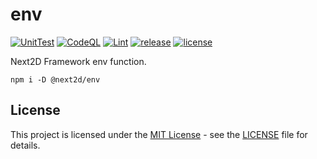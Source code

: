 env
=============

[![UnitTest](https://github.com/Next2D/env/actions/workflows/integration.yml/badge.svg?branch=main)](https://github.com/Next2D/env/actions/workflows/integration.yml)
[![CodeQL](https://github.com/Next2D/env/actions/workflows/codeql-analysis.yml/badge.svg?branch=main)](https://github.com/Next2D/env/actions/workflows/codeql-analysis.yml)
[![Lint](https://github.com/Next2D/env/actions/workflows/lint.yml/badge.svg?branch=main)](https://github.com/Next2D/env/actions/workflows/lint.yml)
[![release](https://img.shields.io/github/v/release/Next2D/env)](https://github.com/Next2D/env/releases)
[![license](https://img.shields.io/github/license/Next2D/env)](https://github.com/Next2D/env/blob/main/LICENSE)


Next2D Framework env function.

```linux
npm i -D @next2d/env
```

## License
This project is licensed under the [MIT License](https://opensource.org/licenses/MIT) - see the [LICENSE](LICENSE) file for details.